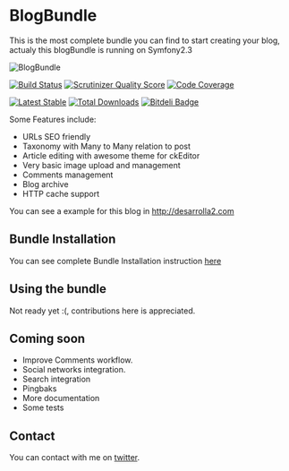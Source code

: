 # BlogBundle

This is the most complete bundle you can find to start creating your blog, 
actualy this blogBundle is running on Symfony2.3

![BlogBundle](http://knpbundles.com/desarrolla2/BlogBundle/badge)

[![Build Status](https://travis-ci.org/desarrolla2/BlogBundle.png)](https://travis-ci.org/desarrolla2/BlogBundle) [![Scrutinizer Quality Score](https://scrutinizer-ci.com/g/desarrolla2/BlogBundle/badges/quality-score.png?s=46e9f051c02566d0b2b5bcb55327b5ae7b203f08)](https://scrutinizer-ci.com/g/desarrolla2/BlogBundle/) [![Code Coverage](https://scrutinizer-ci.com/g/desarrolla2/BlogBundle/badges/coverage.png?s=37e1a3950bb2b8fd52c3d3c4f84688f937d2305b)](https://scrutinizer-ci.com/g/desarrolla2/BlogBundle/)

[![Latest Stable](https://poser.pugx.org/desarrolla2/blog-bundle/v/stable.png)](https://packagist.org/packages/desarrolla2/blog-bundle) [![Total Downloads](https://poser.pugx.org/desarrolla2/blog-bundle/downloads.png)](https://packagist.org/packages/desarrolla2/blog-bundle)  [![Bitdeli Badge](https://d2weczhvl823v0.cloudfront.net/desarrolla2/blogbundle/trend.png)](https://bitdeli.com/desarrolla2 "BlogBundle")


Some Features include:

* URLs SEO friendly
* Taxonomy with Many to Many relation to post
* Article editing with awesome theme for ckEditor
* Very basic image upload and management
* Comments management
* Blog archive
* HTTP cache support

You can see a example for this blog in http://desarrolla2.com

## Bundle Installation

You can see complete Bundle Installation instruction [here](Resources/doc/installation/index.md)

## Using the bundle

Not ready yet :(, contributions here is appreciated.

## Coming soon

* Improve Comments workflow.
* Social networks integration.
* Search integration
* Pingbaks
* More documentation
* Some tests

## Contact

You can contact with me on [twitter](https://twitter.com/desarrolla2).
